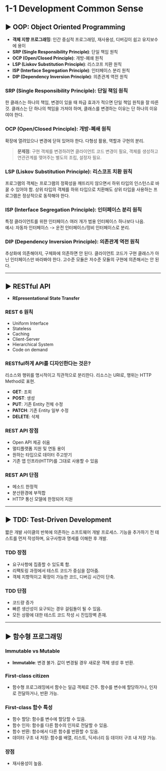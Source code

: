# 1-1 Development Common Sense

## ▶ OOP: Object Oriented Programming
- **객체 지향 프로그래밍**: 인간 중심적 프로그래밍, 재사용성, 디버깅이 쉽고 유지보수에 용이
- **SRP (Single Responsibility Principle)**: 단일 책임 원칙
- **OCP (Open/Closed Principle)**: 개방-폐쇄 원칙
- **LSP (Liskov Substitution Principle)**: 리스코프 치환 원칙
- **ISP (Interface Segregation Principle)**: 인터페이스 분리 원칙
- **DIP (Dependency Inversion Principle)**: 의존관계 역전 원칙

### SRP (Single Responsibility Principle): 단일 책임 원칙
한 클래스는 하나의 책임, 변경이 있을 때 파급 효과가 적으면 단일 책임 원칙을 잘 따른 것. 클래스는 단 하나의 책임을 가져야 하며, 클래스를 변경하는 이유는 단 하나의 이유여야 한다.

### OCP (Open/Closed Principle): 개방-폐쇄 원칙
확장에 열려있으나 변경에 닫혀 있어야 한다. 다형성 활용, 역할과 구현의 분리.  
> **문제점**: 구현 객체를 변경하려면 클라이언트 코드 변경이 필요, 객체를 생성하고 연관관계를 맺어주는 별도의 조립, 설정자 필요.

### LSP (Liskov Substitution Principle): 리스코프 치환 원칙
프로그램의 객체는 프로그램의 정확성을 깨뜨리지 않으면서 하위 타입의 인스턴스로 바꿀 수 있어야 함. 상위 타입의 객체를 하위 타입으로 치환해도 상위 타입을 사용하는 프로그램은 정상적으로 동작해야 한다.

### ISP (Interface Segregation Principle): 인터페이스 분리 원칙
특정 클라이언트를 위한 인터페이스 여러 개가 범용 인터페이스 하나보다 나음.  
예시: 자동차 인터페이스 -> 운전 인터페이스/정비 인터페이스로 분리.

### DIP (Dependency Inversion Principle): 의존관계 역전 원칙
추상화에 의존해야지, 구체화에 의존하면 안 된다. 클라이언트 코드가 구현 클래스가 아닌 인터페이스만 바라봐야 한다. 고수준 모듈은 저수준 모듈의 구현에 의존해서는 안 된다.

---

## ▶ RESTful API
- **REpresentational State Transfer**
  
### REST 6 원칙
- Uniform Interface
- Stateless
- Caching
- Client-Server
- Hierarchical System
- Code on demand

### RESTful하게 API를 디자인한다는 것은?
리소스와 행위를 명시적이고 직관적으로 분리한다. 리소스는 URI로, 행위는 HTTP Method로 표현.

- **GET**: 조회
- **POST**: 생성
- **PUT**: 기존 Entity 전체 수정
- **PATCH**: 기존 Entity 일부 수정
- **DELETE**: 삭제

### REST API 장점
- Open API 제공 쉬움
- 멀티플랫폼 지원 및 연동 용이
- 원하는 타입으로 데이터 주고받기
- 기존 앱 인프라(HTTP)를 그대로 사용할 수 있음

### REST API 단점
- 메소드 한정적
- 분산환경에 부적합
- HTTP 통신 모델에 한정되어 지원

---

## ▶ TDD: Test-Driven Development
짧은 개발 사이클의 반복에 의존하는 소프트웨어 개발 프로세스. 기능을 추가하기 전 테스트를 먼저 작성하며, 요구사항과 명세를 이해한 후 개발.

### TDD 장점
- 요구사항에 집중할 수 있도록 함.
- 리팩토링 과정에서 테스트 코드가 중심을 잡아줌.  
- 객체 지향적이고 확장이 가능한 코드, 디버깅 시간이 단축.

### TDD 단점
- 코드량 증가
- 빠른 생산성이 요구되는 경우 걸림돌이 될 수 있음.
- 모든 상황에 대한 테스트 코드 작성 시 진입장벽 존재.

---

## ▶ 함수형 프로그래밍

### Immutable vs Mutable
- **Immutable**: 변경 불가. 값이 변경될 경우 새로운 객체 생성 후 반환.

### First-class citizen
- 함수형 프로그래밍에서 함수는 일급 객체로 간주. 함수를 변수에 할당하거나, 인자로 전달하거나, 반환 가능.

### First-class 함수 특성
- 함수 할당: 함수를 변수에 할당할 수 있음.
- 함수 인자: 함수를 다른 함수의 인자로 전달할 수 있음.
- 함수 반환: 함수에서 다른 함수를 반환할 수 있음.
- 데이터 구조 내 저장: 함수를 배열, 리스트, 딕셔너리 등 데이터 구조 내 저장 가능.

### 장점
- 재사용성이 높음.





